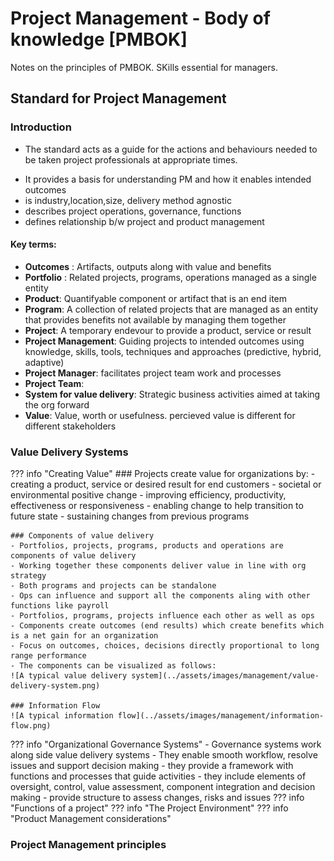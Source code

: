 # Project Management - Body of knowledge [PMBOK]

Notes on the principles of PMBOK. SKills essential for managers.

Standard for Project Management
---

### Introduction
* The standard acts as a guide for the actions and behaviours needed to be taken project professionals at appropriate times.
- It provides a basis for understanding PM and how it enables intended outcomes
- is industry,location,size, delivery method agnostic
- describes project operations, governance, functions
- defines relationship b/w project and product management

#### Key terms:
- **Outcomes** : Artifacts, outputs along with value and benefits
- **Portfolio** : Related projects, programs, operations managed as a single entity
- **Product**: Quantifyable component or artifact that is an end item
- **Program**: A collection of related projects that are managed as an entity that provides benefits not available by managing them together
- **Project**: A temporary endevour to provide a product, service or result
- **Project Management**: Guiding projects to intended outcomes using knowledge, skills, tools, techniques and approaches (predictive, hybrid, adaptive)
- **Project Manager**: facilitates project team work and processes
- **Project Team**: 
- **System for value delivery**: Strategic business activities aimed at taking the org forward
- **Value**: Value, worth or usefulness. percieved value is different for different stakeholders

### Value Delivery Systems

??? info "Creating Value"
    ### Projects create value for organizations by:
    - creating a product, service or desired result for end customers
    - societal or environmental positive change
    - improving efficiency, productivity, effectiveness or responsiveness
    - enabling change to help transition to future state
    - sustaining changes from previous programs

    ### Components of value delivery
    - Portfolios, projects, programs, products and operations are components of value delivery
    - Working together these components deliver value in line with org strategy
    - Both programs and projects can be standalone
    - Ops can influence and support all the components aling with other functions like payroll
    - Portfolios, programs, projects influence each other as well as ops
    - Components create outcomes (end results) which create benefits which is a net gain for an organization
    - Focus on outcomes, choices, decisions directly proportional to long range performance  
    - The components can be visualized as follows:
    ![A typical value delivery system](../assets/images/management/value-delivery-system.png)

    ### Information Flow
    ![A typical information flow](../assets/images/management/information-flow.png)
??? info "Organizational Governance Systems"
    - Governance systems work along side value delivery systems
    - They enable smooth workflow, resolve issues and support decision making
    - they provide a framework with functions and processes that guide activities
    - they include elements of oversight, control, value assessment, component integration and decision making
    - provide structure to assess changes, risks and issues
??? info "Functions of a project"
??? info "The Project Environment"
??? info "Product Management considerations"


### Project Management principles

